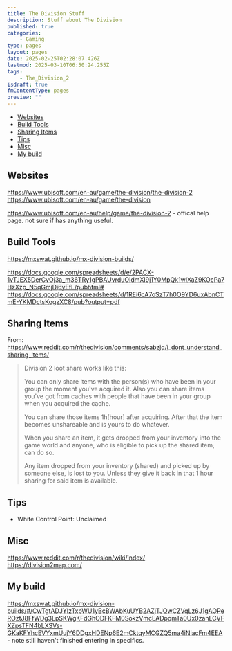 ```yaml
---
title: The Division Stuff
description: Stuff about The Division
published: true
categories:
    - Gaming
type: pages
layout: pages
date: 2025-02-25T02:28:07.426Z
lastmod: 2025-03-10T06:50:24.255Z
tags:
    - The_Division_2
isdraft: true
fmContentType: pages
preview: ""
---
```


<!--- cSpell:disable --->
* [Websites](#websites)
* [Build Tools](#build-tools)
* [Sharing Items](#sharing-items)
* [Tips](#tips)
* [Misc](#misc)
* [My build](#my-build)
<!--- cSpell:enable --->

## Websites

<https://www.ubisoft.com/en-au/game/the-division/the-division-2>\
<https://www.ubisoft.com/en-au/game/the-division>

<https://www.ubisoft.com/en-au/help/game/the-division-2> - offical help page. not sure if has anything useful.

## Build Tools

<https://mxswat.github.io/mx-division-builds/>

<https://docs.google.com/spreadsheets/d/e/2PACX-1vTJEX5DerCvOj3a_m36TRy1gPBAUvrduOIdmXI9j1Y0MpQk1wIXaZ9KOcPa7HzXzp_N5qGmjDj6yEfL/pubhtml#>\
<https://docs.google.com/spreadsheets/d/1REi6cA7oSzT7h0O9YD6uxAbnCTmE-YKMDctsKogzXC8/pub?output=pdf>

## Sharing Items

From: <https://www.reddit.com/r/thedivision/comments/sabzjq/i_dont_understand_sharing_items/>

> Division 2 loot share works like this:
>
> You can only share items with the person(s) who have been in your group the moment you've acquired it. Also you can share items you've got from caches with people that have been in your group when you acquired the cache.
>
> You can share those items 1h\[hour\] after acquiring. After that the item becomes unshareable and is yours to do whatever.
>
> When you share an item, it gets dropped from your inventory into the game world and anyone, who is eligible to pick up the shared item, can do so.
>
> Any item dropped from your inventory (shared) and picked up by someone else, is lost to you. Unless they give it back in that 1 hour sharing for said item is available.

## Tips

* White Control Point: Unclaimed

## Misc

<https://www.reddit.com/r/thedivision/wiki/index/>\
<https://division2map.com/>

## My build

<https://mxswat.github.io/mx-division-builds/#/CwTgtADJYIzTxpWU1yBcBWAbKuUYB2AZjTJQwCZVqLz6J1gAOPeROztJ8FfWDg3LpSKWgKFdGhODFKFM0SokzVmcEADpqmTa0Ux0zanLCVFXZpsTFN4bLXSVs-GKaKFYhcEVYxmUujY6DDgxHDENp6E2mCktqyMCGZQ5ma4iNiacFm4EEA> - note still haven't finished entering in specifics.
